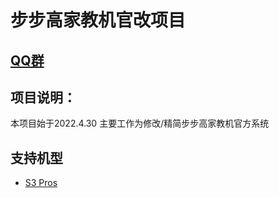 # 步步高家教机官改项目

## [QQ群](https://jq.qq.com/?_wv=1027&k=XEqlOslZ)

## 项目说明：
本项目始于2022.4.30
 主要工作为修改/精简步步高家教机官方系统
  
##  支持机型
- [S3 Pros](S3Pros.md)


